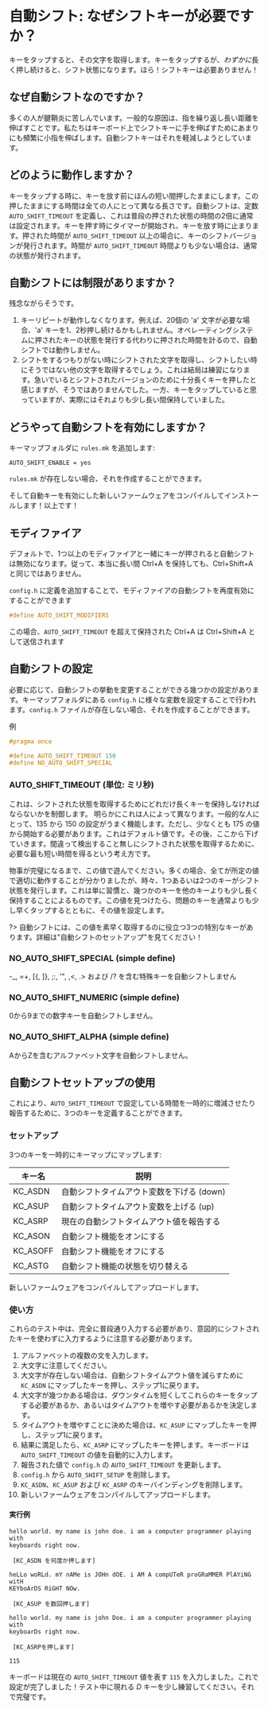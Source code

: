 # 自動シフト: なぜシフトキーが必要ですか？

<!---
  original document: 0d3f0889c:docs/feature_auto_shift.md
  git diff 0d3f0889c HEAD -- docs/feature_auto_shift.md | cat
-->

キーをタップすると、その文字を取得します。キーをタップするが、*わずかに*長く押し続けると、シフト状態になります。ほら！シフトキーは必要ありません！

## なぜ自動シフトなのですか？

多くの人が腱鞘炎に苦しんでいます。一般的な原因は、指を繰り返し長い距離を伸ばすことです。私たちはキーボード上でシフトキーに手を伸ばすためにあまりにも頻繁に小指を伸ばします。自動シフトキーはそれを軽減しようとしています。

## どのように動作しますか？

キーをタップする時に、キーを放す前にほんの短い間押したままにします。この押したままにする時間は全ての人にとって異なる長さです。自動シフトは、定数 `AUTO_SHIFT_TIMEOUT` を定義し、これは普段の押された状態の時間の2倍に通常は設定されます。キーを押す時にタイマーが開始され、キーを放す時に止まります。押された時間が `AUTO_SHIFT_TIMEOUT` 以上の場合に、キーのシフトバージョンが発行されます。時間が `AUTO_SHIFT_TIMEOUT` 時間よりも少ない場合は、通常の状態が発行されます。

## 自動シフトには制限がありますか？

残念ながらそうです。

1. キーリピートが動作しなくなります。例えば、20個の 'a' 文字が必要な場合、'a' キーを1、2秒押し続けるかもしれません。オペレーティングシステムに押されたキーの状態を発行する代わりに押された時間を計るので、自動シフトでは動作しません。
2. シフトをするつもりがない時にシフトされた文字を取得し、シフトしたい時にそうではない他の文字を取得するでしょう。これは結局は練習になります。急いでいるとシフトされたバージョンのために十分長くキーを押したと感じますが、そうではありませんでした。一方、キーをタップしていると思っていますが、実際にはそれよりも少し長い間保持していました。

## どうやって自動シフトを有効にしますか？

キーマップフォルダに `rules.mk` を追加します:

    AUTO_SHIFT_ENABLE = yes

`rules.mk` が存在しない場合、それを作成することができます。

そして自動キーを有効にした新しいファームウェアをコンパイルしてインストールします！以上です！

## モディファイア

デフォルトで、1つ以上のモディファイアと一緒にキーが押されると自動シフトは無効になります。従って、本当に長い間 Ctrl+A を保持しても、Ctrl+Shift+A と同じではありません。

`config.h` に定義を追加することで、モディファイアの自動シフトを再度有効にすることができます

```c
#define AUTO_SHIFT_MODIFIERS
```

この場合、`AUTO_SHIFT_TIMEOUT` を超えて保持された Ctrl+A は Ctrl+Shift+A として送信されます


## 自動シフトの設定

必要に応じて、自動シフトの挙動を変更することができる幾つかの設定があります。キーマップフォルダにある `config.h` に様々な変数を設定することで行われます。`config.h` ファイルが存在しない場合、それを作成することができます。

例

```c
#pragma once

#define AUTO_SHIFT_TIMEOUT 150
#define NO_AUTO_SHIFT_SPECIAL
```

### AUTO_SHIFT_TIMEOUT (単位: ミリ秒)

これは、シフトされた状態を取得するためにどれだけ長くキーを保持しなければならないかを制御します。
明らかにこれは人によって異なります。一般的な人にとって、135 から 150 の設定がうまく機能します。ただし、少なくとも 175 の値から開始する必要があります。これはデフォルト値です。その後、ここから下げていきます。間違って検出すること無しにシフトされた状態を取得するために、必要な最も短い時間を得るという考え方です。

物事が完璧になるまで、この値で遊んでください。多くの場合、全てが所定の値で適切に動作することが分かりましたが、時々、1つあるいは2つのキーがシフト状態を発行します。これは単に習慣と、幾つかのキーを他のキーよりも少し長く保持することによるものです。この値を見つけたら、問題のキーを通常よりも少し早くタップするとともに、その値を設定します。

?> 自動シフトには、この値を素早く取得するのに役立つ3つの特別なキーがあります。詳細は"自動シフトのセットアップ"を見てください！

### NO_AUTO_SHIFT_SPECIAL (simple define)

-\_, =+, [{, ]}, ;:, '", ,<, .> および /? を含む特殊キーを自動シフトしません

### NO_AUTO_SHIFT_NUMERIC (simple define)

0から9までの数字キーを自動シフトしません。

### NO_AUTO_SHIFT_ALPHA (simple define)

AからZを含むアルファベット文字を自動シフトしません。

## 自動シフトセットアップの使用

これにより、`AUTO_SHIFT_TIMEOUT` で設定している時間を一時的に増減させたり報告するために、3つのキーを定義することができます。

### セットアップ

3つのキーを一時的にキーマップにマップします:

| キー名 | 説明 |
|----------|-----------------------------------------------------|
| KC_ASDN | 自動シフトタイムアウト変数を下げる (down) |
| KC_ASUP | 自動シフトタイムアウト変数を上げる (up) |
| KC_ASRP | 現在の自動シフトタイムアウト値を報告する |
| KC_ASON | 自動シフト機能をオンにする |
| KC_ASOFF | 自動シフト機能をオフにする |
| KC_ASTG | 自動シフト機能の状態を切り替える |

新しいファームウェアをコンパイルしてアップロードします。

### 使い方

これらのテスト中は、完全に普段通り入力する必要があり、意図的にシフトされたキーを使わずに入力するように注意する必要があります。

1. アルファベットの複数の文を入力します。
2. 大文字に注意してください。
3. 大文字が存在しない場合は、自動シフトタイムアウト値を減らすために `KC_ASDN` にマップしたキーを押し、ステップ1に戻ります。
4. 大文字が幾つかある場合は、ダウンタイムを短くしてこれらのキーをタップする必要があるか、あるいはタイムアウトを増やす必要があるかを決定します。
5. タイムアウトを増やすことに決めた場合は、`KC_ASUP` にマップしたキーを押し、ステップ1に戻ります。
6. 結果に満足したら、`KC_ASRP` にマップしたキーを押します。キーボードは `AUTO_SHIFT_TIMEOUT` の値を自動的に入力します。
7. 報告された値で `config.h` の `AUTO_SHIFT_TIMEOUT` を更新します。
8. `config.h` から `AUTO_SHIFT_SETUP` を削除します。
9. `KC_ASDN`、`KC_ASUP` および `KC_ASRP` のキーバインディングを削除します。
10. 新しいファームウェアをコンパイルしてアップロードします。

#### 実行例

    hello world. my name is john doe. i am a computer programmer playing with
    keyboards right now.
    
     [KC_ASDN を何度か押します] 
    
    heLLo woRLd. mY nAMe is JOHn dOE. i AM A compUTeR proGRaMMER PlAYiNG witH
    KEYboArDS RiGHT NOw.
    
     [KC_ASUP を数回押します] 
    
    hello world. my name is john Doe. i am a computer programmer playing with
    keyboarDs right now.
    
     [KC_ASRPを押します] 
    
    115

キーボードは現在の `AUTO_SHIFT_TIMEOUT` 値を表す `115` を入力しました。これで設定が完了しました！テスト中に現れる *D* キーを少し練習してください。それで完璧です。
